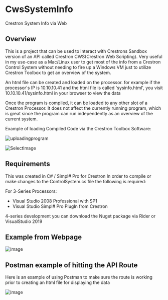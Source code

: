 # CwsSystemInfo

Crestron System Info via Web

## Overview 

This is a project that can be used to interact with Crestrons Sandbox version of an API called Crestron CWS(Crestron Web Scripting).  Very useful in my use-case as a Mac/Linux user to get most of the info from a Crestron Control System without needing to fire up a Windows VM just to utilize Crestron Toolbox to get an overview of the system.

An html file can be created and loaded on the processor.  for example if the processor's IP is 10.10.10.41 and the html file is called 'sysinfo.html', you visit 10.10.10.41/sysinfo.html in your browser to view the data

Once the program is compiled, it can be loaded to any other slot of a Crestron Processor.  It does not affect the currently running program, which is great since the program can run independently as an overview of the current system.

Example of loading Compiled Code via the Crestron Toolbox Software:

![uploadingprogram](https://user-images.githubusercontent.com/63974878/104031729-1fc95100-519b-11eb-9e1d-4c0cf20d4846.png)


![SelectImage](https://user-images.githubusercontent.com/63974878/104031774-2e176d00-519b-11eb-9fe8-232a7a3e8b68.png)

## Requirements

This was created in C# / Simpl# Pro for Crestron
In order to compile or make changes to the ControlSystem.cs file the following is required:

For 3-Series Processors:
- Visual Studio 2008 Professional with SP1
- Visual Studio Simpl# Pro PlugIn from Crestron

4-series development you can download the Nuget package via Rider or VisualStudio 2019

## Example from Webpage
![image](https://user-images.githubusercontent.com/63974878/100181601-a30f3b80-2ea8-11eb-9d68-c8e073785a6f.png)

## Postman example of hitting the API Route

Here is an example of using Postman to make sure the route is working prior to creating an html file for displaying the data

![image](https://user-images.githubusercontent.com/63974878/100182142-eddd8300-2ea9-11eb-96c0-ac8bd7ce2d91.png)
